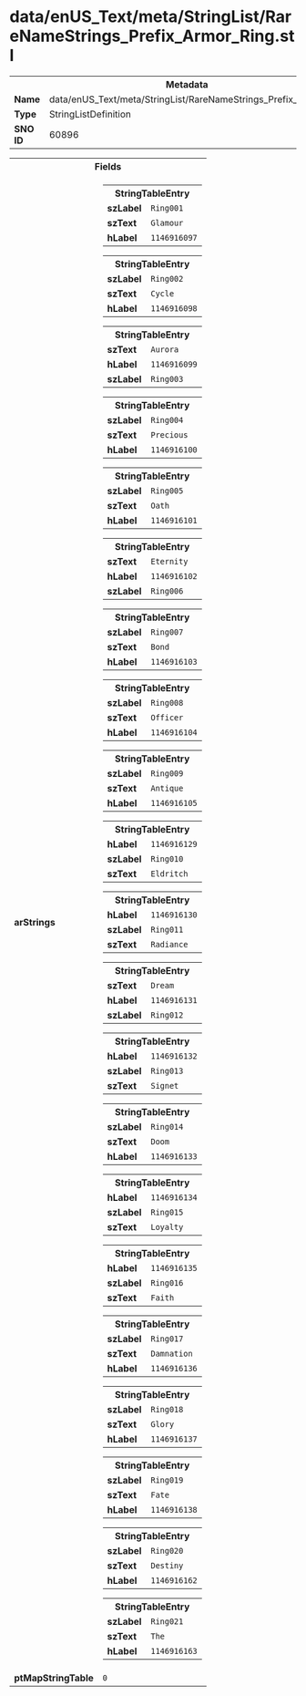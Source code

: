 <h1>data/enUS_Text/meta/StringList/RareNameStrings_Prefix_Armor_Ring.stl</h1><table><tr><th colspan="100%">Metadata</th></tr><tr><td><b>Name</b></td><td>data/enUS_Text/meta/StringList/RareNameStrings_Prefix_Armor_Ring.stl</td></tr><tr><td><b>Type</b></td><td>StringListDefinition</td></tr><tr><td><b>SNO ID</b></td><td>60896</td></tr></table>

<table><tr><th colspan="100%">Fields</th></tr><tr><td><b>arStrings</b></td><td><table><tr><th colspan="100%">StringTableEntry</th></tr><tr><td><b>szLabel</b></td><td><code>Ring001</code></td></tr><tr><td><b>szText</b></td><td><code>Glamour</code></td></tr><tr><td><b>hLabel</b></td><td><code>1146916097</code></td></tr></table>


<table><tr><th colspan="100%">StringTableEntry</th></tr><tr><td><b>szLabel</b></td><td><code>Ring002</code></td></tr><tr><td><b>szText</b></td><td><code>Cycle</code></td></tr><tr><td><b>hLabel</b></td><td><code>1146916098</code></td></tr></table>


<table><tr><th colspan="100%">StringTableEntry</th></tr><tr><td><b>szText</b></td><td><code>Aurora</code></td></tr><tr><td><b>hLabel</b></td><td><code>1146916099</code></td></tr><tr><td><b>szLabel</b></td><td><code>Ring003</code></td></tr></table>


<table><tr><th colspan="100%">StringTableEntry</th></tr><tr><td><b>szLabel</b></td><td><code>Ring004</code></td></tr><tr><td><b>szText</b></td><td><code>Precious</code></td></tr><tr><td><b>hLabel</b></td><td><code>1146916100</code></td></tr></table>


<table><tr><th colspan="100%">StringTableEntry</th></tr><tr><td><b>szLabel</b></td><td><code>Ring005</code></td></tr><tr><td><b>szText</b></td><td><code>Oath</code></td></tr><tr><td><b>hLabel</b></td><td><code>1146916101</code></td></tr></table>


<table><tr><th colspan="100%">StringTableEntry</th></tr><tr><td><b>szText</b></td><td><code>Eternity</code></td></tr><tr><td><b>hLabel</b></td><td><code>1146916102</code></td></tr><tr><td><b>szLabel</b></td><td><code>Ring006</code></td></tr></table>


<table><tr><th colspan="100%">StringTableEntry</th></tr><tr><td><b>szLabel</b></td><td><code>Ring007</code></td></tr><tr><td><b>szText</b></td><td><code>Bond</code></td></tr><tr><td><b>hLabel</b></td><td><code>1146916103</code></td></tr></table>


<table><tr><th colspan="100%">StringTableEntry</th></tr><tr><td><b>szLabel</b></td><td><code>Ring008</code></td></tr><tr><td><b>szText</b></td><td><code>Officer</code></td></tr><tr><td><b>hLabel</b></td><td><code>1146916104</code></td></tr></table>


<table><tr><th colspan="100%">StringTableEntry</th></tr><tr><td><b>szLabel</b></td><td><code>Ring009</code></td></tr><tr><td><b>szText</b></td><td><code>Antique</code></td></tr><tr><td><b>hLabel</b></td><td><code>1146916105</code></td></tr></table>


<table><tr><th colspan="100%">StringTableEntry</th></tr><tr><td><b>hLabel</b></td><td><code>1146916129</code></td></tr><tr><td><b>szLabel</b></td><td><code>Ring010</code></td></tr><tr><td><b>szText</b></td><td><code>Eldritch</code></td></tr></table>


<table><tr><th colspan="100%">StringTableEntry</th></tr><tr><td><b>hLabel</b></td><td><code>1146916130</code></td></tr><tr><td><b>szLabel</b></td><td><code>Ring011</code></td></tr><tr><td><b>szText</b></td><td><code>Radiance</code></td></tr></table>


<table><tr><th colspan="100%">StringTableEntry</th></tr><tr><td><b>szText</b></td><td><code>Dream</code></td></tr><tr><td><b>hLabel</b></td><td><code>1146916131</code></td></tr><tr><td><b>szLabel</b></td><td><code>Ring012</code></td></tr></table>


<table><tr><th colspan="100%">StringTableEntry</th></tr><tr><td><b>hLabel</b></td><td><code>1146916132</code></td></tr><tr><td><b>szLabel</b></td><td><code>Ring013</code></td></tr><tr><td><b>szText</b></td><td><code>Signet</code></td></tr></table>


<table><tr><th colspan="100%">StringTableEntry</th></tr><tr><td><b>szLabel</b></td><td><code>Ring014</code></td></tr><tr><td><b>szText</b></td><td><code>Doom</code></td></tr><tr><td><b>hLabel</b></td><td><code>1146916133</code></td></tr></table>


<table><tr><th colspan="100%">StringTableEntry</th></tr><tr><td><b>hLabel</b></td><td><code>1146916134</code></td></tr><tr><td><b>szLabel</b></td><td><code>Ring015</code></td></tr><tr><td><b>szText</b></td><td><code>Loyalty</code></td></tr></table>


<table><tr><th colspan="100%">StringTableEntry</th></tr><tr><td><b>hLabel</b></td><td><code>1146916135</code></td></tr><tr><td><b>szLabel</b></td><td><code>Ring016</code></td></tr><tr><td><b>szText</b></td><td><code>Faith</code></td></tr></table>


<table><tr><th colspan="100%">StringTableEntry</th></tr><tr><td><b>szLabel</b></td><td><code>Ring017</code></td></tr><tr><td><b>szText</b></td><td><code>Damnation</code></td></tr><tr><td><b>hLabel</b></td><td><code>1146916136</code></td></tr></table>


<table><tr><th colspan="100%">StringTableEntry</th></tr><tr><td><b>szLabel</b></td><td><code>Ring018</code></td></tr><tr><td><b>szText</b></td><td><code>Glory</code></td></tr><tr><td><b>hLabel</b></td><td><code>1146916137</code></td></tr></table>


<table><tr><th colspan="100%">StringTableEntry</th></tr><tr><td><b>szLabel</b></td><td><code>Ring019</code></td></tr><tr><td><b>szText</b></td><td><code>Fate</code></td></tr><tr><td><b>hLabel</b></td><td><code>1146916138</code></td></tr></table>


<table><tr><th colspan="100%">StringTableEntry</th></tr><tr><td><b>szLabel</b></td><td><code>Ring020</code></td></tr><tr><td><b>szText</b></td><td><code>Destiny</code></td></tr><tr><td><b>hLabel</b></td><td><code>1146916162</code></td></tr></table>


<table><tr><th colspan="100%">StringTableEntry</th></tr><tr><td><b>szLabel</b></td><td><code>Ring021</code></td></tr><tr><td><b>szText</b></td><td><code>The</code></td></tr><tr><td><b>hLabel</b></td><td><code>1146916163</code></td></tr></table>


</td></tr><tr><td><b>ptMapStringTable</b></td><td><code>0</code></td></tr></table>

